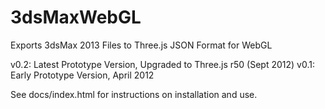 3dsMaxWebGL
===========

Exports 3dsMax 2013 Files to Three.js JSON Format for WebGL

v0.2: Latest Prototype Version, Upgraded to Three.js r50 (Sept 2012)
v0.1: Early Prototype Version, April 2012

See docs/index.html for instructions on installation and use.
